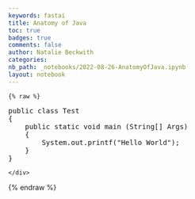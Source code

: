 ```yaml
---
keywords: fastai
title: Anatomy of Java
toc: true
badges: true
comments: false
author: Natalie Beckwith
categories: 
nb_path: _notebooks/2022-08-26-AnatomyOfJava.ipynb
layout: notebook
---
```


<!--
#################################################
### THIS FILE WAS AUTOGENERATED! DO NOT EDIT! ###
#################################################
# file to edit: _notebooks/2022-08-26-AnatomyOfJava.ipynb
-->

<div class="container" id="notebook-container">
        
    {% raw %}
    
<div class="cell border-box-sizing code_cell rendered">
<div class="input">

<div class="inner_cell">
    <div class="input_area">
<div class=" highlight hl-java"><pre><span></span><span class="kd">public</span> <span class="kd">class</span> <span class="nc">Test</span>
<span class="p">{</span>
    <span class="kd">public</span> <span class="kd">static</span> <span class="kt">void</span> <span class="nf">main</span> <span class="p">(</span><span class="n">String</span><span class="o">[]</span> <span class="n">Args</span><span class="p">)</span>
    <span class="p">{</span>
        <span class="n">System</span><span class="p">.</span><span class="na">out</span><span class="p">.</span><span class="na">printf</span><span class="p">(</span><span class="s">&quot;Hello World&quot;</span><span class="p">);</span>
    <span class="p">}</span>
<span class="p">}</span>
</pre></div>

    </div>
</div>
</div>

</div>
    {% endraw %}

</div>
 

